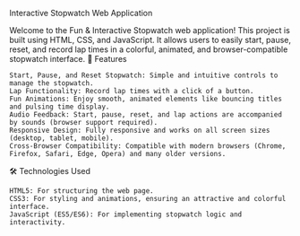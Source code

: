 Interactive Stopwatch Web Application

Welcome to the Fun & Interactive Stopwatch web application! This project is built using HTML, CSS, and JavaScript. It allows users to easily start, pause, reset, and record lap times in a colorful, animated, and browser-compatible stopwatch interface.
🚀 Features

    Start, Pause, and Reset Stopwatch: Simple and intuitive controls to manage the stopwatch.
    Lap Functionality: Record lap times with a click of a button.
    Fun Animations: Enjoy smooth, animated elements like bouncing titles and pulsing time display.
    Audio Feedback: Start, pause, reset, and lap actions are accompanied by sounds (browser support required).
    Responsive Design: Fully responsive and works on all screen sizes (desktop, tablet, mobile).
    Cross-Browser Compatibility: Compatible with modern browsers (Chrome, Firefox, Safari, Edge, Opera) and many older versions.

🛠️ Technologies Used

    HTML5: For structuring the web page.
    CSS3: For styling and animations, ensuring an attractive and colorful interface.
    JavaScript (ES5/ES6): For implementing stopwatch logic and interactivity.
